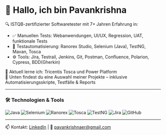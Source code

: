 # 👋 Hallo, ich bin Pavankrishna

🔍 ISTQB-zertifizierter Softwaretester mit 7+ Jahren Erfahrung in:
- ✅ Manuellen Tests: Webanwendungen, UI/UX, Regression, UAT, funktionale Tests
- 🤖 Testautomatisierung: Ranorex Studio, Selenium (Java), TestNG, Mavan, Tosca
- ⚙️ Tools: Jira, Testrail, Jenkins, Git, Postman, Confluence, Polarion, Cypress, BDD(Gherkin)

📌 Aktuell lerne ich: Tricentis Tosca und Power Platform  
📁 Unten findest du eine Auswahl meiner Projekte – inklusive Automatisierungsskripte, Testfälle & Reports

---

### 🛠️ Technologien & Tools

![Java](https://img.shields.io/badge/Java-ED8B00?style=flat&logo=java&logoColor=white)
![Selenium](https://img.shields.io/badge/Selenium-43B02A?style=flat&logo=selenium)
![Ranorex](https://img.shields.io/badge/Ranorex-blue)
![Tosca](https://img.shields.io/badge/Tosca-grey)
![TestNG](https://img.shields.io/badge/TestNG-red)
![Jira](https://img.shields.io/badge/Jira-0052CC?style=flat&logo=jira)
![GitHub](https://img.shields.io/badge/GitHub-100000?style=flat&logo=github)

---

📫 Kontakt: [LinkedIn](https://www.linkedin.com/in/deinprofil) | 📧 pavankrishnaer@gmail.com
